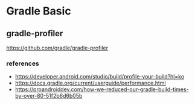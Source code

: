 # Gradle Basic

## gradle-profiler

https://github.com/gradle/gradle-profiler

### references
- https://developer.android.com/studio/build/profile-your-build?hl=ko
- https://docs.gradle.org/current/userguide/performance.html
- https://proandroiddev.com/how-we-reduced-our-gradle-build-times-by-over-80-51f2b6d6b05b